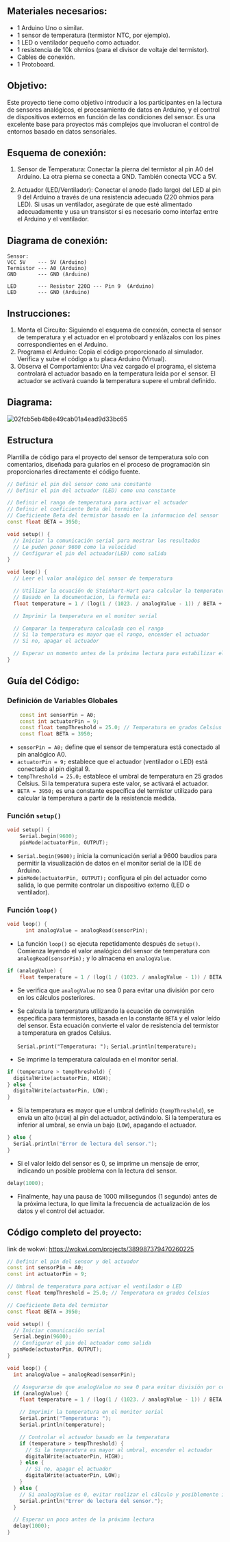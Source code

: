 ## Materiales necesarios:

* 1 Arduino Uno o similar.
* 1 sensor de temperatura (termistor NTC, por ejemplo).
* 1 LED o ventilador pequeño como actuador.
* 1 resistencia de 10k ohmios (para el divisor de voltaje del termistor).
* Cables de conexión.
* 1 Protoboard.
## Objetivo:

Este proyecto tiene como objetivo introducir a los participantes en la lectura de sensores analógicos, el procesamiento de datos en Arduino, y el control de dispositivos externos en función de las condiciones del sensor. Es una excelente base para proyectos más complejos que involucran el control de entornos basado en datos sensoriales.
## Esquema de conexión:

1. Sensor de Temperatura: Conectar la pierna del termistor al pin A0 del Arduino. La otra pierna se conecta a GND. También conecta VCC a 5V.
  
2. Actuador (LED/Ventilador): Conectar el anodo (lado largo) del LED al pin 9 del Arduino a través de una resistencia adecuada (220 ohmios para LED). Si usas un ventilador, asegúrate de que esté alimentado adecuadamente y usa un transistor si es necesario como interfaz entre el Arduino y el ventilador.
## Diagrama de conexión:

    Sensor:
    VCC 5V    --- 5V (Arduino) 
    Termistor --- A0 (Arduino)
    GND       --- GND (Arduino)
    
    LED       --- Resistor 220Ω --- Pin 9  (Arduino) 
    LED       --- GND (Arduino)    
## Instrucciones:

1. Monta el Circuito: Siguiendo el esquema de conexión, conecta el sensor de temperatura y el actuador en el protoboard y enlázalos con los pines correspondientes en el Arduino.
2. Programa el Arduino: Copia el código proporcionado al simulador. Verifica y sube el código a tu placa Arduino (Virtual).
3. Observa el Comportamiento: Una vez cargado el programa, el sistema controlará el actuador basado en la temperatura leída por el sensor. El actuador se activará cuando la temperatura supere el umbral definido.
## Diagrama:

![02fcb5eb4b8e49cab01a4ead9d33bc65](file:///C:/Users/pjrio/Pictures/Typedown/02fcb5eb-4b8e-49ca-b01a-4ead9d33bc65.png?msec=1708440475753)

## Estructura

Plantilla de código para el proyecto del sensor de temperatura solo con comentarios, diseñada para guiarlos en el proceso de programación sin proporcionarles directamente el código fuente.
```cpp
// Definir el pin del sensor como una constante
// Definir el pin del actuador (LED) como una constante

// Definir el rango de temperatura para activar el actuador
// Definir el coeficiente Beta del termistor
// Coeficiente Beta del termistor basado en la informacion del sensor
const float BETA = 3950;

void setup() {
  // Iniciar la comunicación serial para mostrar los resultados 
  // Le puden poner 9600 como la velocidad
  // Configurar el pin del actuador(LED) como salida
}

void loop() {
  // Leer el valor analógico del sensor de temperatura

  // Utilizar la ecuación de Steinhart-Hart para calcular la temperatura en Celsius
  // Basado en la documentacion, la formula es:
  float temperature = 1 / (log(1 / (1023. / analogValue - 1)) / BETA + 1.0 / 298.15) - 273.15;

  // Imprimir la temperatura en el monitor serial

  // Comparar la temperatura calculada con el rango
  // Si la temperatura es mayor que el rango, encender el actuador
  // Si no, apagar el actuador

  // Esperar un momento antes de la próxima lectura para estabilizar el sensor y reducir el ruido en las lecturas
}
```
    
## Guía del Código:

### Definición de Variables Globales

```cpp
    const int sensorPin = A0;
    const int actuatorPin = 9;
    const float tempThreshold = 25.0; // Temperatura en grados Celsius
    const float BETA = 3950;
```

* `sensorPin = A0;` define que el sensor de temperatura está conectado al pin analógico A0.
* `actuatorPin = 9;` establece que el actuador (ventilador o LED) está conectado al pin digital 9.
* `tempThreshold = 25.0;` establece el umbral de temperatura en 25 grados Celsius. Si la temperatura supera este valor, se activará el actuador.
* `BETA = 3950;` es una constante específica del termistor utilizado para calcular la temperatura a partir de la resistencia medida.

### Función `setup()`

```cpp
void setup() {
	Serial.begin(9600);
	pinMode(actuatorPin, OUTPUT);	
```

* `Serial.begin(9600);` inicia la comunicación serial a 9600 baudios para permitir la visualización de datos en el monitor serial de la IDE de Arduino.
* `pinMode(actuatorPin, OUTPUT);` configura el pin del actuador como salida, lo que permite controlar un dispositivo externo (LED o ventilador).

### Función `loop()`

```cpp
void loop() {
      int analogValue = analogRead(sensorPin);
```

* La función `loop()` se ejecuta repetidamente después de `setup()`. Comienza leyendo el valor analógico del sensor de temperatura con `analogRead(sensorPin);` y lo almacena en `analogValue`.

``` cpp
if (analogValue) {
	float temperature = 1 / (log(1 / (1023. / analogValue - 1)) / BETA + 1.0 / 298.15) - 273.15;
```

* Se verifica que `analogValue` no sea 0 para evitar una división por cero en los cálculos posteriores.
* Se calcula la temperatura utilizando la ecuación de conversión específica para termistores, basada en la constante `BETA` y el valor leído del sensor. Esta ecuación convierte el valor de resistencia del termistor a temperatura en grados Celsius.

    `Serial.print("Temperatura: ");`
    `Serial.println(temperature);`

* Se imprime la temperatura calculada en el monitor serial.

```cpp
if (temperature > tempThreshold) {
  digitalWrite(actuatorPin, HIGH);
} else {
  digitalWrite(actuatorPin, LOW);
}
```

* Si la temperatura es mayor que el umbral definido (`tempThreshold`), se envía un alto (`HIGH`) al pin del actuador, activándolo. Si la temperatura es inferior al umbral, se envía un bajo (`LOW`), apagando el actuador.

```cpp
} else {
  Serial.println("Error de lectura del sensor.");
}
```


* Si el valor leído del sensor es 0, se imprime un mensaje de error, indicando un posible problema con la lectura del sensor.
```cpp
delay(1000);
```

* Finalmente, hay una pausa de 1000 milisegundos (1 segundo) antes de la próxima lectura, lo que limita la frecuencia de actualización de los datos y el control del actuador.
## Código completo del proyecto:
link de wokwi: https://wokwi.com/projects/389987379470260225
```cpp
// Definir el pin del sensor y del actuador
const int sensorPin = A0;
const int actuatorPin = 9;

// Umbral de temperatura para activar el ventilador o LED
const float tempThreshold = 25.0; // Temperatura en grados Celsius

// Coeficiente Beta del termistor
const float BETA = 3950;

void setup() {
  // Iniciar comunicación serial
  Serial.begin(9600);
  // Configurar el pin del actuador como salida
  pinMode(actuatorPin, OUTPUT);
}

void loop() {
  int analogValue = analogRead(sensorPin);

  // Asegurarse de que analogValue no sea 0 para evitar división por cero
  if (analogValue) {
	float temperature = 1 / (log(1 / (1023. / analogValue - 1)) / BETA + 1.0 / 298.15) - 273.15;

	// Imprimir la temperatura en el monitor serial
	Serial.print("Temperatura: ");
	Serial.println(temperature);

	// Controlar el actuador basado en la temperatura
	if (temperature > tempThreshold) {
	  // Si la temperatura es mayor al umbral, encender el actuador
	  digitalWrite(actuatorPin, HIGH);
	} else {
	  // Si no, apagar el actuador
	  digitalWrite(actuatorPin, LOW);
	}
  } else {
	// Si analogValue es 0, evitar realizar el cálculo y posiblemente imprimir un error
	Serial.println("Error de lectura del sensor.");
  }

  // Esperar un poco antes de la próxima lectura
  delay(1000);
}
    
```
